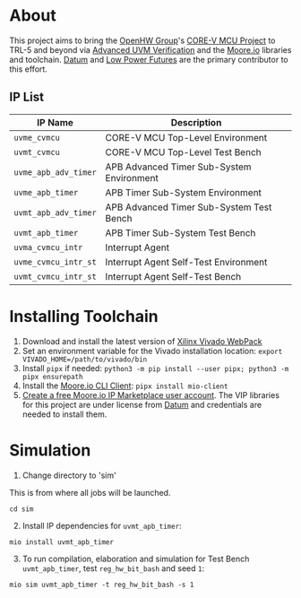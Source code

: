 # About
This project aims to bring the [OpenHW Group](https://www.openhwgroup.org/)'s [CORE-V MCU Project](https://docs.openhwgroup.org/projects/core-v-mcu/index.html) to TRL-5 and beyond via [Advanced UVM Verification](https://github.com/advanced-uvm) and the [Moore.io](https://mooreio.org/) libraries and toolchain. [Datum](https://datumtc.ca/) and [Low Power Futures](https://lowpowerfutures.com/) are the primary contributor to this effort.

## IP List
 IP Name | Description
 --------|------------
 `uvme_cvmcu` | CORE-V MCU Top-Level Environment
 `uvmt_cvmcu` | CORE-V MCU Top-Level Test Bench
 `uvme_apb_adv_timer` | APB Advanced Timer Sub-System Environment
 `uvme_apb_timer` | APB Timer Sub-System Environment
 `uvmt_apb_adv_timer` | APB Advanced Timer Sub-System Test Bench
 `uvmt_apb_timer` | APB Timer Sub-System Test Bench
 `uvma_cvmcu_intr` | Interrupt Agent
 `uvme_cvmcu_intr_st` | Interrupt Agent Self-Test Environment
 `uvmt_cvmcu_intr_st` | Interrupt Agent Self-Test Bench


# Installing Toolchain
1. Download and install the latest version of [Xilinx Vivado WebPack](https://www.xilinx.com/support/download.html)
1. Set an environment variable for the Vivado installation location: `export VIVADO_HOME=/path/to/vivado/bin`
1. Install `pipx` if needed: `python3 -m pip install --user pipx; python3 -m pipx ensurepath`
1. Install the [Moore.io CLI Client](https://mooreio-client.readthedocs.io/en/latest/): `pipx install mio-client`
1. [Create a free Moore.io IP Marketplace user account](https://mooreio.org/account/register). The VIP libraries for this project are under license from [Datum](https://datumtc.ca/) and credentials are needed to install them.


# Simulation
1. Change directory to 'sim'

This is from where all jobs will be launched.
```
cd sim
```


2. Install IP dependencies for `uvmt_apb_timer`:

```
mio install uvmt_apb_timer
```


3. To run compilation, elaboration and simulation for Test Bench `uvmt_apb_timer`, test `reg_hw_bit_bash` and seed `1`:

```
mio sim uvmt_apb_timer -t reg_hw_bit_bash -s 1
```
